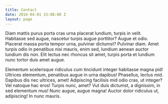 ```yaml
---
title: Contact
date: 2016-04-01 15:08:00 Z
layout: page
---
```


Diam mattis purus porta cras urna placerat lundium, turpis in velit. Habitasse sed augue, nascetur turpis augue porttitor? Augue et odio. Placerat massa porta tempor urna, pulvinar dictumst? Pulvinar diam. Amet turpis odio in penatibus nisi mauris, enim sed, lundium aenean auctor lundium dis non. Elit lectus nec rhoncus sit amet, turpis porta et lundium nunc tortor duis amet augue.

Elementum scelerisque ridiculus cum tincidunt integer habitasse magna pid! Ultrices elementum, penatibus augue in urna dapibus! Phasellus, lectus mid. Dapibus dis nec ultrices, amet! Adipiscing facilisis mid odio cras, ut integer? Vel natoque hac eros! Turpis nunc, amet? Vut duis dictumst, a dignissim, in sed elementum mus! Nunc augue, augue magna! Auctor dolor ridiculus ut, adipiscing! In nunc mauris.